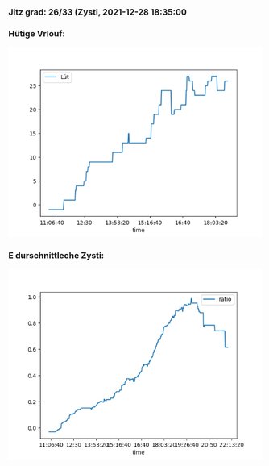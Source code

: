 ### Jitz grad: 26/33 (Zysti, 2021-12-28 18:35:00

### Hütige Vrlouf:
![Graph](Today.png)

### E durschnittleche Zysti:
![Graph](Zysti.png)